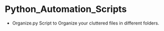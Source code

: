 # Python_Automation_Scripts

* Organize.py Script to Organize your cluttered files in different folders.


